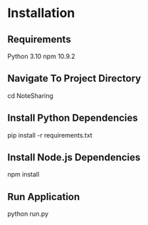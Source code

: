 <h1>Installation</h1>
<h2>Requirements</h2>
Python 3.10
npm 10.9.2
<h2>Navigate To Project Directory</h2>
<p>cd NoteSharing</p>
<h2>Install Python Dependencies</h2>
<p>pip install -r requirements.txt</p>
<h2>Install Node.js Dependencies</h2>
<p>npm install</p>
<h2>Run Application</h2>
<p>python run.py</p>
